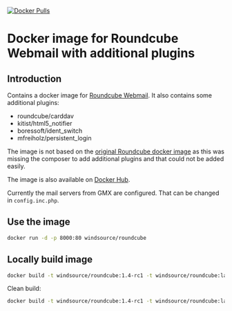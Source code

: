 [![Docker Pulls](https://img.shields.io/docker/pulls/windsource/roundcube.svg)](https://hub.docker.com/r/windsource/roundcube/)


# Docker image for Roundcube Webmail with additional plugins

## Introduction

Contains a docker image for [Roundcube Webmail](https://roundcube.net/). It also contains some additional plugins:

* roundcube/carddav
* kitist/html5_notifier
* boressoft/ident_switch
* mfreiholz/persistent_login

The image is not based on the [original Roundcube docker image](https://github.com/roundcube/roundcubemail-docker) as this was missing the composer to add additional plugins and that could not be added easily.

The image is also available on [Docker Hub]().

Currently the mail servers from GMX are configured. That can be changed in `config.inc.php`.

## Use the image

```bash
docker run -d -p 8000:80 windsource/roundcube
```

## Locally build image

```bash
docker build -t windsource/roundcube:1.4-rc1 -t windsource/roundcube:latest .
```

Clean build:

```bash
docker build -t windsource/roundcube:1.4-rc1 -t windsource/roundcube:latest --no-chache .
```



